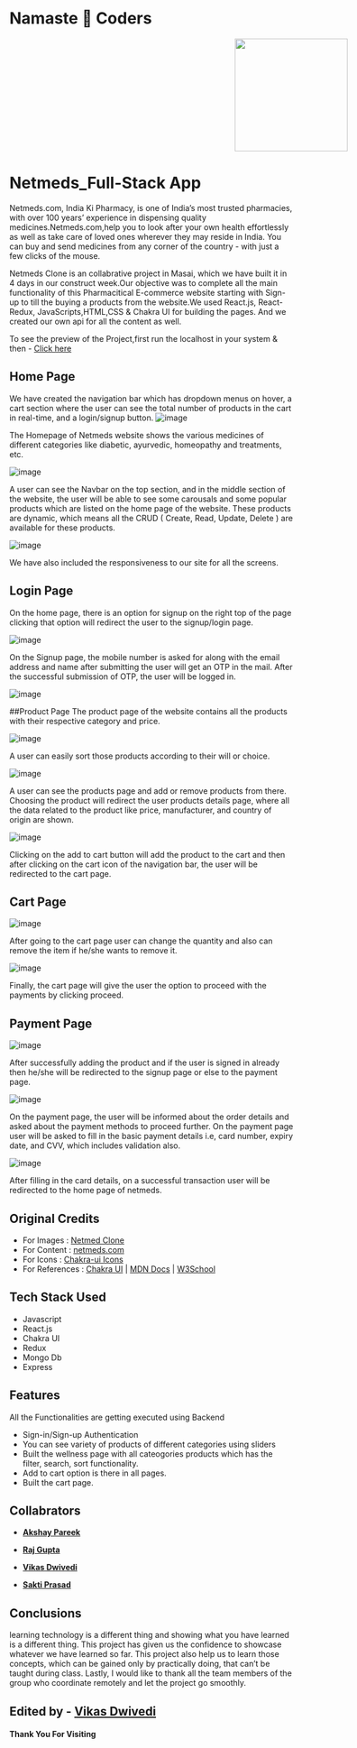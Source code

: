 # Namaste 🙏 Coders

<image  height='200'  style="margin-left:400px"  src='https://www.haptik.ai/hubfs/netmeds-seeklogo.com.png' />

# Netmeds_Full-Stack App

Netmeds.com, India Ki Pharmacy, is one of India’s most trusted pharmacies, with over 100 years’ experience in dispensing quality medicines.Netmeds.com,help you to look after your own health effortlessly as well as take care of loved ones wherever they may reside in India. You can buy and send medicines from any corner of the country - with just a few clicks of the mouse.

Netmeds Clone is an collabrative project in Masai, which we have built it in 4 days in our construct week.Our objective was to complete all the main functionality of this Pharmacitical E-commerce website starting with Sign-up to till the buying a products from the website.We used React.js, React-Redux, JavaScripts,HTML,CSS & Chakra UI for building the pages.
And we created our own api for all the content as well. 

To see the preview of the Project,first run the localhost in your system & then - [Click here](https://netmeds-4.netlify.app/) 


## Home Page
We have created the navigation bar which has dropdown menus on hover, a cart section where the user can see the total number of products in the cart in real-time, and a login/signup button.
![image](https://user-images.githubusercontent.com/108894016/196271579-0e16f0ba-0819-45be-876d-ca9a9512eeb4.png)

The Homepage of Netmeds website shows the various medicines of different categories like diabetic, ayurvedic, homeopathy and treatments, etc.

![image](https://user-images.githubusercontent.com/108894016/196271764-5a1c11f8-c8c1-4a89-acae-8581d68f248d.png)

A user can see the Navbar on the top section, and in the middle section of the website, the user will be able to see some carousals and some popular products which are listed on the home page of the website. These products are dynamic, which means all the CRUD ( Create, Read, Update, Delete ) are available for these products.

![image](https://user-images.githubusercontent.com/108894016/196271811-d427e12a-81b2-4b16-bac1-081b3118a1e7.png)

We have also included the responsiveness to our site for all the screens.
## Login Page
On the home page, there is an option for signup on the right top of the page clicking that option will redirect the user to the signup/login page.

![image](https://user-images.githubusercontent.com/108894016/196271875-4f84b2cd-be20-4ca5-aedc-5c35814cdd45.png)

On the Signup page, the mobile number is asked for along with the email address and name after submitting the user will get an OTP in the mail. After the successful submission of OTP, the user will be logged in.

![image](https://user-images.githubusercontent.com/108894016/196271968-944fc92e-0af9-4ad2-8aac-4f5b9dfe0465.png)

##Product Page
The product page of the website contains all the products with their respective category and price.

![image](https://user-images.githubusercontent.com/108894016/196272089-515a1ff9-b5cb-4d0b-a451-5a04d534e801.png)

A user can easily sort those products according to their will or choice.

![image](https://user-images.githubusercontent.com/108894016/196272054-bcaf7f7b-4b63-4df6-a48d-4468facac69a.png)

A user can see the products page and add or remove products from there. Choosing the product will redirect the user products details page, where all the data related to the product like price, manufacturer, and country of origin are shown.

![image](https://user-images.githubusercontent.com/108894016/196272129-a6a819cb-4199-4545-a8c9-4786067c4500.png)

Clicking on the add to cart button will add the product to the cart and then after clicking on the cart icon of the navigation bar, the user will be redirected to the cart page.

## Cart Page

![image](https://user-images.githubusercontent.com/108894016/196272185-57ac29e7-8400-438d-ab7b-d99381f2cc30.png)

After going to the cart page user can change the quantity and also can remove the item if he/she wants to remove it.

![image](https://user-images.githubusercontent.com/108894016/196272233-13558508-7359-4d1b-83cb-894bbbd86a05.png)

Finally, the cart page will give the user the option to proceed with the payments by clicking proceed.
## Payment Page

![image](https://user-images.githubusercontent.com/108894016/196272307-7f6a33e1-0474-446d-ac29-723838749be9.png)

After successfully adding the product and if the user is signed in already then he/she will be redirected to the signup page or else to the payment page.

![image](https://user-images.githubusercontent.com/108894016/196272342-2fff6535-16c8-40fe-93c9-5f8cf1945b6e.png)

On the payment page, the user will be informed about the order details and asked about the payment methods to proceed further.
On the payment page user will be asked to fill in the basic payment details i.e, card number, expiry date, and CVV, which includes validation also.

![image](https://user-images.githubusercontent.com/108894016/196272395-ee3b565f-5ca6-4203-a418-8d5c5a611715.png)

After filling in the card details, on a successful transaction user will be redirected to the home page of netmeds.

## Original Credits

- For Images : [Netmed Clone](https://www.netmeds.com/)
- For Content : [netmeds.com](https://www.netmeds.com/)
- For Icons : [Chakra-ui Icons](https://chakra-ui.com/docs/components/media-and-icons/icon/)
- For References : [Chakra UI](https://chakra-ui.com/) | [MDN Docs](https://developer.mozilla.org/en-US/) | [W3School](https://www.w3schools.com/)

## Tech Stack Used
- Javascript
- React.js
- Chakra UI
- Redux
- Mongo Db
- Express



## Features

All the Functionalities are getting executed using Backend

- Sign-in/Sign-up Authentication
- You can see variety of products of different categories using sliders 
- Built the wellness page with all cateogories products which has the filter, search, sort functionality.
- Add to cart option is there in all pages.
- Built the cart page.


<!-- ### _Following are the Screenshots for the Reference_


- **Landing Page**
<img width="948" alt="Screenshot_20221128_191027" src="https://user-images.githubusercontent.com/108896457/204296933-9e0b56f5-a471-45c4-839d-b96b474f9c93.png">

- **Product Page**
<img width="946" alt="Screenshot_20221128_191101" src="https://user-images.githubusercontent.com/108896457/204296956-27bf4253-fb33-4c07-9ff3-f84fae317cbd.png">

- **Sign-Up Page**
<img width="947" alt="Screenshot_20221128_191606" src="https://user-images.githubusercontent.com/108896457/204296961-a2c0b245-74b8-44eb-9164-884e6ef99eb1.png">

- **Sign-In Page**
<img width="947" alt="Screenshot_20221128_191952" src="https://user-images.githubusercontent.com/108896457/204296965-bae1cf4d-1948-4487-b05e-628b8f80477e.png"> -->


## Collabrators

- **[Akshay Pareek](https://github.com/Akshaypareek01)**

- **[Raj Gupta](https://github.com/Rajgupta7080)**

- **[Vikas Dwivedi](https://github.com/itsvikasdwivedi)**

- **[Sakti Prasad](https://github.com/sakti8093)**



## Conclusions

learning technology is a different thing and showing what you have learned is a different thing. This project has given us the confidence to showcase whatever we have learned so far. This project also help us to learn those concepts, which can be gained only by practically doing, that can’t be taught during class. Lastly, I would like to thank all the team members of the group who coordinate remotely and let the project go smoothly.

## Edited by - **[Vikas Dwivedi](https://github.com/itsvikasdwivedi)**


#### Thank You For Visiting


